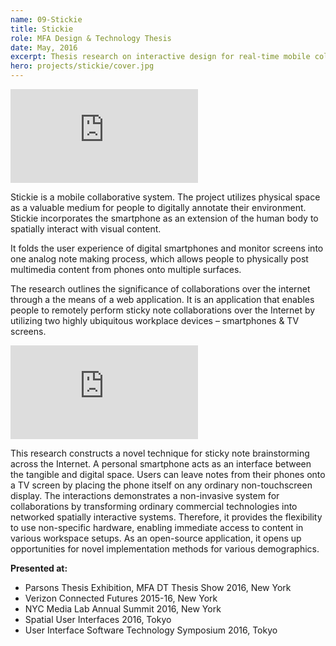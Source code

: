 ```yaml
---
name: 09-Stickie
title: Stickie
role: MFA Design & Technology Thesis
date: May, 2016
excerpt: Thesis research on interactive design for real-time mobile collaboration, using smartphones and large screen displays.
hero: projects/stickie/cover.jpg
---
```

<div class='embed-container'><iframe src='https://player.vimeo.com/video/167916496' frameborder='0' webkitAllowFullScreen mozallowfullscreen allowFullScreen></iframe></div>

Stickie is a mobile collaborative system. The project utilizes physical space as a valuable medium for people to digitally annotate their environment. Stickie incorporates the smartphone as an extension of the human body to spatially interact with visual content.

It folds the user experience of digital smartphones and monitor screens into one analog note making process, which allows people to physically post multimedia content from phones onto multiple surfaces.

The research outlines the significance of collaborations over the internet through a the means of a web application. It is an application that enables people to remotely perform sticky note collaborations over the Internet by utilizing two highly ubiquitous workplace devices – smartphones & TV screens.

<div class='embed-container'><iframe src='https://player.vimeo.com/video/183266341' frameborder='0' webkitAllowFullScreen mozallowfullscreen allowFullScreen></iframe></div>


This research constructs a novel technique for sticky note brainstorming across the Internet. A personal smartphone acts as an interface between the tangible and digital space. Users can leave notes from their phones onto a TV screen by placing the phone itself on any ordinary non-touchscreen display. The interactions demonstrates a non-invasive system for collaborations by transforming ordinary commercial technologies into networked spatially interactive systems. Therefore, it provides the flexibility to use non-specific hardware, enabling immediate access to content in various workspace setups. As an open-source application, it opens up opportunities for novel implementation methods for various demographics.

<image-responsive imageURL='projects/stickie/img-1.gif' />

**Presented at:** 
- Parsons Thesis Exhibition, MFA DT Thesis Show 2016, New York
- Verizon Connected Futures 2015-16, New York
- NYC Media Lab Annual Summit 2016, New York
- Spatial User Interfaces 2016, Tokyo
- User Interface Software Technology Symposium 2016, Tokyo